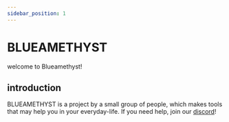 ```yaml
---
sidebar_position: 1
---
```


# BLUEAMETHYST
welcome to Blueamethyst!

## introduction
BLUEAMETHYST is a project by a small group of people,
which makes tools that may help you in your everyday-life.
If you need help, join our [discord](https://discord.gg/jDAGR26yXe)!